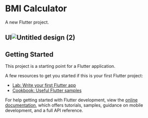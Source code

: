 # BMI Calculator

A new Flutter project.

## UI![Untitled design (2)](https://github.com/mahmudebnezaman/BMI-Calculator/assets/89069368/ccd9aa62-e5b9-4942-8471-96c777ed4e3a)


## Getting Started

This project is a starting point for a Flutter application.

A few resources to get you started if this is your first Flutter project:

- [Lab: Write your first Flutter app](https://docs.flutter.dev/get-started/codelab)
- [Cookbook: Useful Flutter samples](https://docs.flutter.dev/cookbook)

For help getting started with Flutter development, view the
[online documentation](https://docs.flutter.dev/), which offers tutorials,
samples, guidance on mobile development, and a full API reference.
